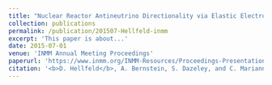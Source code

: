 ```yaml
---
title: "Nuclear Reactor Antineutrino Directionality via Elastic Electron Scattering in a Gd-Doped Water Cherenkov Detector"
collection: publications
permalink: /publication/201507-Hellfeld-inmm
excerpt: 'This paper is about...'
date: 2015-07-01
venue: 'INMM Annual Meeting Proceedings'
paperurl: 'https://www.inmm.org/INMM-Resources/Proceedings-Presentations/Annual-Meeting-Proceedings'
citation: '<b>D. Hellfeld</b>, A. Bernstein, S. Dazeley, and C. Marianno, &quot;Nuclear Reactor Antineutrino Directionality via Elastic Electron Scattering in a Gd-Doped Water Cherenkov Detector&quot;, <i>in Proc. INMM Annual Meeting</i>, Indian Wells, CA, Jul. 2015.'
---
```

